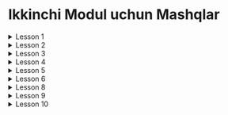 # Ikkinchi Modul uchun Mashqlar

<details>
<summary>Lesson 1</summary>
<ul>
<details>
<summary>1. Book Class - Oson</summary>

* Kitob classini yarating
* Nomi, Muallifi, SahifaSoni nomli fieldlari bo'lsin
* Nom, muallifi, sahifaSoni malumotlarini chiqaruvchi
  print method bo'lsin va ekranga malumotlar chiqarilsin

</details>
</ul>

<ul>
<details>
<summary>2. Kalkulator class - Qiyin</summary>

* Kalkulator classi yaratilsin
* 2ta sonni saqlovchi first va second , belgi saqlovchi sign va natijani saqlochi result fieldi bo'lsin
* calculate methodi bo'lsin . First va second methodi sign orqali qiymatlarni hisoblasin.
  Masalan: signni qiymati ( + ) bo'ladigan bo'lsa first va secondni yi'gindisini resultga o'zlashtirsin;
* Print methodi ham bo'lsin. Malumotlarni "first sign second = result" ko'rinishida chop etsin

</details>
</ul>

<ul>
<details>
<summary>3. Todo Class - Juda Qiyin</summary>

* Todo Classi yaratilsin
* Nomi, tugash muddatini anglatuvchi day(kun),
  bajarilgani yoki yo'qligini bildiradigan isComplete(bajarilganmi),
  todo ni o'chirilgan yoki yo'qligini bildiruchi isDeleted(o'chirilganmi) nomli fieldlari bo'lsin.
* done(bajarildi), deleted(o'chirildi) va malumotlarni "Nomi day isCompleted" ko'rinishida print nomli methodlari bo'
  lsin.
* objectlar massivda saqlansin va ochilmaganlarini consolega chizing.

</details>
</ul>

</details>
<details>
<summary>Lesson 2</summary>

<h3> Har bir topshiriq com.pdp.online.task.number o'ziga hos package yo'llarida yozilsin!</h3>

Masalan: com.pdp.online.task.one.Rectangle, com.pdp.online.task.two.User
<ul>
<details>
<summary>1. Rectangle(to'rtburchak) Class - Oson</summary>

* Width, height va result fieldlari bo'lgan Rectangle classini encapsulation prinsipi asosida yarating
* result ga to'rtburchakning yuzi hisoblanib o'zlashtiradigan calculate methodi bo'lsin
* "width * height = reult" ko'rinishida consolega chop etilsin.

</details>
</ul>
<ul>
<details>
<summary>2. User Class - Oson</summary>

* Ism, Familya, PhoneNumber, Age va isMale fieldlari bo'lgan User classini encapsulation prinsipi asosida yarating
* "Ismi: Familya Ism, yoshi: age, telefoni raqami: phoneNumber, Jinsi: isMale" ko'rinishida consolega chop etilsin.

</details>
</ul>
<ul>
<details>
<summary>3. ClassRoom Class - Qiyin</summary>

* roomNumber,teacherName,teacherPhoneNumber, studentName (bittadan ko'p bo'ladi) va studentCount
  fieldlari bo'lgan ClassRoom classini encapsulation prinsipi asosida yarating
* Malumotlar console orqali kiritilsin.
* roomnumber, teacherNmae va studentlarini chop eting

</details>
</ul>
<ul>
<details>
<summary>3. Pen Class - Juda Qiyin</summary>

* miqdor,clicked va oneLetter fieldlari bo'lgan Pen Classi encapsulation prinsplariga asoslangan holda yaratilsin.
* Miqdor -> ruchkani siyohi qanchaligi
* Clicked -> ruchka bosilganmi yoki yo'q
* OneLetter -> bitta harf uchun qancha siyoh ketishi
* write methodi orqali ruchka yoshishni boshlasin. Katta harf yozilganda kichkina harfga qaraganda
  2 barobar siyoh sarflasin, agarda bo'sh joy keladigan bo'lsa siyoh sarflanmasin. Agar siyoh tugasa ruchka yozishdan
  to'xtasin va yozilgan text consolega chiqarilsin.

</details>
</ul>
</details>
<details>
<summary> Lesson 3 </summary>
<ul>
<details>
<summary>1.Topshiriq - Oson</summary>

<img src="../needed_sources/model2-lesson3-task1.png" alt="not found">

Rasmbda berilgan struktura asosida classlarni yarating.
</details>
</ul>
<ul>
<details>
<summary>2.Topshiriq - Juda Qiyin</summary>

<img src="../needed_sources/model2-lesson3-task3.png" alt="not found">

* Rasmbda berilgan struktura asosida classlarni yarating.
* Bir necha Student objectlar dan tashkil topgan massiv yarating
* Studentdan yangi object yarating va osha object massiv ichida teng bolgan
  objectni topib, massiv ichidan topilgan Student objectini passwordini o'zgartiring.
* Ozgartiryapganda oldPassword oldingi passwordga teng bo'lsa yangisini o'zlashtiring

</details>
</ul>
<ul>
<details>
<summary>3.Topshiriq - Oson</summary>

<img src="../needed_sources/model2-lesson3-task3.png" alt="not found">

* Rasmbda berilgan struktura asosida classlarni yarating.
* Bir necha Student objectlar dan tashkil topgan massiv yarating
* Studentdan yangi object yarating va osha object massiv ichida teng bolgan
  objectni topib, massiv ichidan topilgan Student objectini passwordini o'zgartiring.
* Ozgartiryapganda oldPassword oldingi passwordga teng bo'lsa yangisini o'zlashtiring

</details>
</ul>
</details>
<details>
<summary>Lesson 4</summary>
<ul>
<details>
<summary>1.Topshiriq - Oson</summary>

<p>Har xil shaklarning premetrini hisoblovchi methodlari bor bo'lgan 
Figure classini polymorphismni overloading usulini qo’llagan holda yarating: </p>

* To'g'ri to'rtburchak(2 ta son beriladi)
* Uchburchak (3 ta son beriladi)
* Kvadrat (1 ta son beriladi)
* BeshBurchak (5 ta son beriladi)

</details>
</ul>
<ul>
<details>
<summary>2.Topshiriq - Qiyin</summary>

<p> Math classini o'zimiz polymorphism dan foydalanib yaratish. </br> 
MyMath classini yarating. 2 ta sonni qoshuvchi methodlarni overloading qiling</p>

* matn va sonni ni qo'shadigan
* matn va double ni qo'shadigan
* matn va matn ni qo'shadigan
* son va sonni ni qo'shadigan
* double va double ni qo'shadigan
* double va sonni ni qo'shadigan

</details>
</ul>
<ul>
<details>
<summary>3.Topshiriq - Oson</summary>

<img src="../needed_sources/243.png" alt="not found">
<p>Rasmda berilgan struktura asosida klasslarni yarating. work() methodini overriding usulida amalga oshiring.</p>

</details>
</ul>
<ul>
<details>
<summary>4.Topshiriq - Oson</summary>

<img src="../needed_sources/244.png" alt="not found">
<p>Rasmda berilgan struktura asosida klasslarni yarating. live() va eat() methodlarini overriding usulida amalga oshiring.</p>

</details>
</ul>
</details>
<details>
<summary>Lesson 5</summary>
<ul>
<details>
<summary>1.Topshiriq - Oson</summary>

* Person abstract classini yarating undan, Student,Techaer,Parent classlari extend oladin;
* Person classida name,phone,speak(),walk() methodlari bo'lsin;

</details>
</ul>

<ul>
<details>
<summary>2.Topshiriq - Qiyin</summary>

* Animal, Pet, Wild interfacelarini yarating;
* Lion, Dog, Cat, Bird classlarini yarating;
* Lion classi Animal va Wild interfacelaridan voris olsin;
* Dog va Cat classlari Animal va Ped interfacelaridan voris olsin
* Bird clasi esa faqat Animal interfacedan voris olsin

</details>
</ul>

<ul>
<details>
<summary>3.Topshiriq - Qiyin</summary>

* Texnika marker interfaceni yarating .
* Texnika interfacedan ndan Vehicle and Equipment abstract classlari voris olsin .
* Malibu, Spark classlari Vehicledan classidan voris olsin .
* WashingMachine va Television classlari Equipmentdan voris olsin .

</details>
</ul>

</details>

<details>
<summary>Lesson 6</summary>
<ul>
<details>
<summary>1.Topshiriq - Oson</summary>

* BigInteger classidan foydalanib kichkin calculator dasturini yasang .

</details>
</ul>
<ul>
<details>
<summary>2.Topshiriq - Oson</summary>

* BigDecimal classidan foydalanib kichkin pullarni valyuta boyicha almashtiradigan dastur yarating .
* Qiymatlarni esa String wrapper classiga berib qiymatni uzunligi bilan ekranga chiqaring

</details>
</ul>
<ul>
<details>
<summary>3.Topshiriq - Qiyin</summary>

* Parent classini yarating uning ichida bitta static va static bo'lmagan inner sinf yarating.
  Har bir inner class ichida bethod yaratib ularning ichida local inner class yarating

</details>
</ul>
</details>

<details>
<summary>Lesson 8</summary>

<ul>
<details>
<summary>1.Topshiriq - Oson</summary>

* Name,Author,PageCount,PriceBook fieldlari bo'lgan record classini yarating
* Object yaratib har birini ekranga chiqaring
* Object yaratilyapganda Compact constructorda berilgan qiymatlarni tekshiring
* Name va Auther bo'sh textga yoki nullga teng bo'ladigan bo'lsa yoki pageCount 0 dan kichim bo'ladigan bo'lsa
  xatolik haqida ekranga chiqarib keyin yaratilgan objectni chiqaring

</details>
</ul>

<ul>
<details>
<summary>2.Topshiriq - Oson</summary>

* regionName,DistrictName,homeNumber fieldlari bo'lgan Locatioin record classini yarating
* Name,Phone fieldlari va Location record classi bo'lgan User classini yarating
* Oldin ularga instance block orqali default qiymatlar bering Object yaratilganda qiymat berilmasa default qiymatni
  oladigan qiling
* va qiymatni ekranga chop eting

</details>
</ul>

</details>

<details>
<summary>Lesson 9</summary>

<ul>
<details>
<summary>1.Topshiriq - Qiyin</summary>

* O'lchamlarni saqlovchi Size nomli Enum classi yarating unda S,M,X,XL qiymatlari bo'lsin.
* Jinslarni saqlash uchun Gender Enumini yarating unda MALE,FEMALE qiymatlari bo'lsin
* Clothes nomli class yarating unda rangi va Size enumini ham saqlang
* Class yaratyapganda asosiy qoidalariga etibor bering
* Bir nechta Clothes classidan object yaratib ularni hammasini var keywordli o'zgaruvchilarga saqlang
* Hammasini ekranga chop eting

</details>
</ul>

<ul>
<details>
<summary>2.Topshiriq - Qiyin</summary>

* Asosit logikalar yozish uchun Application classini yarating.
* run() methodida hamma logikalar joylashtirilsin.
* Bu classni ishlatish uchun Singleton design patternidan foydalaning
* Buning uchun class ichida instance yaratuvchi va qaytaruvchi method yarating.
* Phone classini yarating name,model enum classi va storage fieldlarini salvochi
* Model enumida PHONE,SAMSUNG,REDMI qiymatlari bo'lsin
* instance orqali run methodini ishga tushuring

</details>
</ul>

</details>

<details>
<summary>Lesson 10</summary>



</details>

